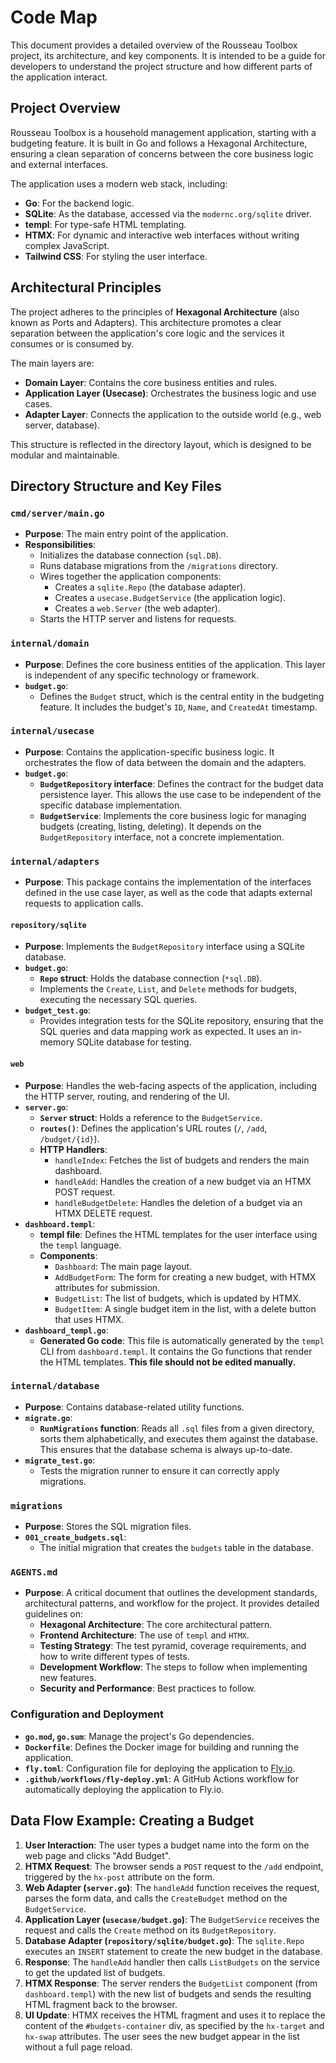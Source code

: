 # Code Map

This document provides a detailed overview of the Rousseau Toolbox project, its architecture, and key components. It is intended to be a guide for developers to understand the project structure and how different parts of the application interact.

## Project Overview

Rousseau Toolbox is a household management application, starting with a budgeting feature. It is built in Go and follows a Hexagonal Architecture, ensuring a clean separation of concerns between the core business logic and external interfaces.

The application uses a modern web stack, including:

- **Go**: For the backend logic.
- **SQLite**: As the database, accessed via the `modernc.org/sqlite` driver.
- **templ**: For type-safe HTML templating.
- **HTMX**: For dynamic and interactive web interfaces without writing complex JavaScript.
- **Tailwind CSS**: For styling the user interface.

## Architectural Principles

The project adheres to the principles of **Hexagonal Architecture** (also known as Ports and Adapters). This architecture promotes a clear separation between the application's core logic and the services it consumes or is consumed by.

The main layers are:

- **Domain Layer**: Contains the core business entities and rules.
- **Application Layer (Usecase)**: Orchestrates the business logic and use cases.
- **Adapter Layer**: Connects the application to the outside world (e.g., web server, database).

This structure is reflected in the directory layout, which is designed to be modular and maintainable.

## Directory Structure and Key Files

### `cmd/server/main.go`

- **Purpose**: The main entry point of the application.
- **Responsibilities**:
    - Initializes the database connection (`sql.DB`).
    - Runs database migrations from the `/migrations` directory.
    - Wires together the application components:
        - Creates a `sqlite.Repo` (the database adapter).
        - Creates a `usecase.BudgetService` (the application logic).
        - Creates a `web.Server` (the web adapter).
    - Starts the HTTP server and listens for requests.

### `internal/domain`

- **Purpose**: Defines the core business entities of the application. This layer is independent of any specific technology or framework.
- **`budget.go`**:
    - Defines the `Budget` struct, which is the central entity in the budgeting feature. It includes the budget's `ID`, `Name`, and `CreatedAt` timestamp.

### `internal/usecase`

- **Purpose**: Contains the application-specific business logic. It orchestrates the flow of data between the domain and the adapters.
- **`budget.go`**:
    - **`BudgetRepository` interface**: Defines the contract for the budget data persistence layer. This allows the use case to be independent of the specific database implementation.
    - **`BudgetService`**: Implements the core business logic for managing budgets (creating, listing, deleting). It depends on the `BudgetRepository` interface, not a concrete implementation.

### `internal/adapters`

- **Purpose**: This package contains the implementation of the interfaces defined in the use case layer, as well as the code that adapts external requests to application calls.

#### `repository/sqlite`

- **Purpose**: Implements the `BudgetRepository` interface using a SQLite database.
- **`budget.go`**:
    - **`Repo` struct**: Holds the database connection (`*sql.DB`).
    - Implements the `Create`, `List`, and `Delete` methods for budgets, executing the necessary SQL queries.
- **`budget_test.go`**:
    - Provides integration tests for the SQLite repository, ensuring that the SQL queries and data mapping work as expected. It uses an in-memory SQLite database for testing.

#### `web`

- **Purpose**: Handles the web-facing aspects of the application, including the HTTP server, routing, and rendering of the UI.
- **`server.go`**:
    - **`Server` struct**: Holds a reference to the `BudgetService`.
    - **`routes()`**: Defines the application's URL routes (`/`, `/add`, `/budget/{id}`).
    - **HTTP Handlers**:
        - `handleIndex`: Fetches the list of budgets and renders the main dashboard.
        - `handleAdd`: Handles the creation of a new budget via an HTMX POST request.
        - `handleBudgetDelete`: Handles the deletion of a budget via an HTMX DELETE request.
- **`dashboard.templ`**:
    - **templ file**: Defines the HTML templates for the user interface using the `templ` language.
    - **Components**:
        - `Dashboard`: The main page layout.
        - `AddBudgetForm`: The form for creating a new budget, with HTMX attributes for submission.
        - `BudgetList`: The list of budgets, which is updated by HTMX.
        - `BudgetItem`: A single budget item in the list, with a delete button that uses HTMX.
- **`dashboard_templ.go`**:
    - **Generated Go code**: This file is automatically generated by the `templ` CLI from `dashboard.templ`. It contains the Go functions that render the HTML templates. **This file should not be edited manually.**

### `internal/database`

- **Purpose**: Contains database-related utility functions.
- **`migrate.go`**:
    - **`RunMigrations` function**: Reads all `.sql` files from a given directory, sorts them alphabetically, and executes them against the database. This ensures that the database schema is always up-to-date.
- **`migrate_test.go`**:
    - Tests the migration runner to ensure it can correctly apply migrations.

### `migrations`

- **Purpose**: Stores the SQL migration files.
- **`001_create_budgets.sql`**:
    - The initial migration that creates the `budgets` table in the database.

### `AGENTS.md`

- **Purpose**: A critical document that outlines the development standards, architectural patterns, and workflow for the project. It provides detailed guidelines on:
    - **Hexagonal Architecture**: The core architectural pattern.
    - **Frontend Architecture**: The use of `templ` and `HTMX`.
    - **Testing Strategy**: The test pyramid, coverage requirements, and how to write different types of tests.
    - **Development Workflow**: The steps to follow when implementing new features.
    - **Security and Performance**: Best practices to follow.

### Configuration and Deployment

- **`go.mod`, `go.sum`**: Manage the project's Go dependencies.
- **`Dockerfile`**: Defines the Docker image for building and running the application.
- **`fly.toml`**: Configuration file for deploying the application to [Fly.io](https://fly.io/).
- **`.github/workflows/fly-deploy.yml`**: A GitHub Actions workflow for automatically deploying the application to Fly.io.

## Data Flow Example: Creating a Budget

1.  **User Interaction**: The user types a budget name into the form on the web page and clicks "Add Budget".
2.  **HTMX Request**: The browser sends a `POST` request to the `/add` endpoint, triggered by the `hx-post` attribute on the form.
3.  **Web Adapter (`server.go`)**: The `handleAdd` function receives the request, parses the form data, and calls the `CreateBudget` method on the `BudgetService`.
4.  **Application Layer (`usecase/budget.go`)**: The `BudgetService` receives the request and calls the `Create` method on its `BudgetRepository`.
5.  **Database Adapter (`repository/sqlite/budget.go`)**: The `sqlite.Repo` executes an `INSERT` statement to create the new budget in the database.
6.  **Response**: The `handleAdd` handler then calls `ListBudgets` on the service to get the updated list of budgets.
7.  **HTMX Response**: The server renders the `BudgetList` component (from `dashboard.templ`) with the new list of budgets and sends the resulting HTML fragment back to the browser.
8.  **UI Update**: HTMX receives the HTML fragment and uses it to replace the content of the `#budgets-container` div, as specified by the `hx-target` and `hx-swap` attributes. The user sees the new budget appear in the list without a full page reload.
